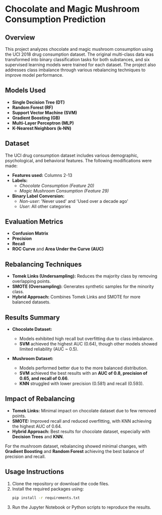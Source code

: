 # **Chocolate and Magic Mushroom Consumption Prediction**

## **Overview**  
This project analyzes chocolate and magic mushroom consumption using the UCI 2018 drug consumption dataset. The original multi-class data was transformed into binary classification tasks for both substances, and six supervised learning models were trained for each dataset. The project also addresses class imbalance through various rebalancing techniques to improve model performance.

## **Models Used**  
- **Single Decision Tree (DT)**  
- **Random Forest (RF)**  
- **Support Vector Machine (SVM)**  
- **Gradient Boosting (GB)**  
- **Multi-Layer Perceptron (MLP)**  
- **K-Nearest Neighbors (k-NN)**  

## **Dataset**  
The UCI drug consumption dataset includes various demographic, psychological, and behavioral features. The following modifications were made:  
- **Features used:** Columns 2-13  
- **Labels:**  
  - *Chocolate Consumption (Feature 20)*  
  - *Magic Mushroom Consumption (Feature 29)*  
- **Binary Label Conversion:**  
  - *Non-user*: 'Never used' and 'Used over a decade ago'  
  - *User*: All other categories  

## **Evaluation Metrics**  
- **Confusion Matrix**  
- **Precision**  
- **Recall**  
- **ROC Curve** and **Area Under the Curve (AUC)**  

## **Rebalancing Techniques**  
- **Tomek Links (Undersampling):** Reduces the majority class by removing overlapping points.  
- **SMOTE (Oversampling):** Generates synthetic samples for the minority class.  
- **Hybrid Approach:** Combines Tomek Links and SMOTE for more balanced datasets.

## **Results Summary**  
- **Chocolate Dataset:**  
  - Models exhibited high recall but overfitting due to class imbalance.  
  - **SVM** achieved the highest AUC (0.64), though other models showed limited reliability (AUC ~ 0.5).  

- **Mushroom Dataset:**  
  - Models performed better due to the more balanced distribution.  
  - **SVM** achieved the best results with an **AUC of 0.8, precision of 0.65, and recall of 0.66**.  
  - **KNN** struggled with lower precision (0.581) and recall (0.593).  

## **Impact of Rebalancing**  
- **Tomek Links:** Minimal impact on chocolate dataset due to few removed points.  
- **SMOTE:** Improved recall and reduced overfitting, with KNN achieving the highest AUC of 0.64.  
- **Hybrid Approach:** Best results for chocolate dataset, especially with **Decision Trees** and **KNN**.  

For the mushroom dataset, rebalancing showed minimal changes, with **Gradient Boosting** and **Random Forest** achieving the best balance of precision and recall. 

## **Usage Instructions**  
1. Clone the repository or download the code files.  
2. Install the required packages using:  
   ```bash
   pip install -r requirements.txt
   ```
3. Run the Jupyter Notebook or Python scripts to reproduce the results.  


